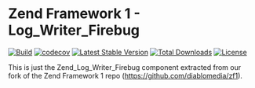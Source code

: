# Zend Framework 1 - Log_Writer_Firebug

[![Build](https://github.com/diablomedia/zf1-log-writer-firebug/workflows/Build/badge.svg?event=push)](https://github.com/diablomedia/zf1-log-writer-firebug/actions?query=workflow%3ABuild+event%3Apush)
[![codecov](https://codecov.io/gh/diablomedia/zf1-log-writer-firebug/branch/master/graph/badge.svg)](https://codecov.io/gh/diablomedia/zf1-log-writer-firebug)
[![Latest Stable Version](https://poser.pugx.org/diablomedia/zendframework1-log-writer-firebug/v/stable)](https://packagist.org/packages/diablomedia/zendframework1-log-writer-firebug)
[![Total Downloads](https://poser.pugx.org/diablomedia/zendframework1-log-writer-firebug/downloads)](https://packagist.org/packages/diablomedia/zendframework1-log-writer-firebug)
[![License](https://poser.pugx.org/diablomedia/zendframework1-log-writer-firebug/license)](https://packagist.org/packages/diablomedia/zendframework1-log-writer-firebug)

This is just the Zend_Log_Writer_Firebug component extracted from our fork of the Zend Framework 1 repo (https://github.com/diablomedia/zf1).
